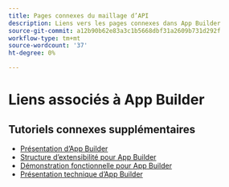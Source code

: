 ```yaml
---
title: Pages connexes du maillage d’API
description: Liens vers les pages connexes dans App Builder
source-git-commit: a12b90b62e83a3c1b5668dbf31a2609b731d292f
workflow-type: tm+mt
source-wordcount: '37'
ht-degree: 0%

---
```


# Liens associés à App Builder

## Tutoriels connexes supplémentaires

* [Présentation d’App Builder](../app-builder/introduction-to-app-builder.md)
* [Structure d’extensibilité pour App Builder](../app-builder/extensibility-framework-commerce-eventing.md)
* [Démonstration fonctionnelle pour App Builder](../app-builder/app-builder-functional-demonstration.md)
* [Présentation technique d’App Builder](../app-builder/app-builder-technical-overview.md)
